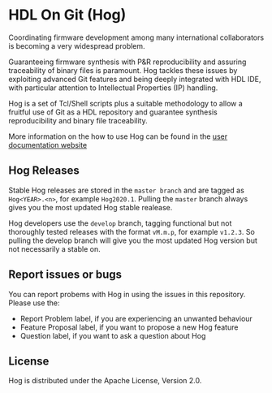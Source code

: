 # HDL On Git (Hog)

Coordinating firmware development among many international collaborators is becoming a very widespread problem.

Guaranteeing firmware synthesis with P&R reproducibility and assuring traceability of binary files is paramount.
Hog tackles these issues by exploiting advanced Git features and being deeply integrated with HDL IDE, with particular attention to Intellectual Properties (IP) handling.

Hog is a set of Tcl/Shell scripts plus a suitable methodology to allow a fruitful use of Git as a HDL repository and guarantee synthesis reproducibility and binary file traceability.

More information on the how to use Hog can be found in the [user documentation website](http://hog-user-docs.web.cern.ch/)

## Hog Releases
Stable Hog releases are stored in the `master branch` and  are tagged as `Hog<YEAR>.<n>`, for example `Hog2020.1`.
Pulling the `master` branch always gives you the most updated Hog stable realease.

Hog developers use the `develop` branch, tagging functional but not
thoroughly tested releases with the format `vM.m.p`, for example `v1.2.3`.
So pulling the develop branch will give you the most updated Hog version but not necessarily a stable on.

## Report issues or bugs
You can report probems with Hog in using the issues in this repository. Please use the:

- Report Problem label, if you are experiencing an unwanted behaviour
- Feature Proposal label, if you want to propose a new Hog feature
- Question label, if you want to ask a question about Hog


## License

Hog is distributed under the Apache License, Version 2.0.
